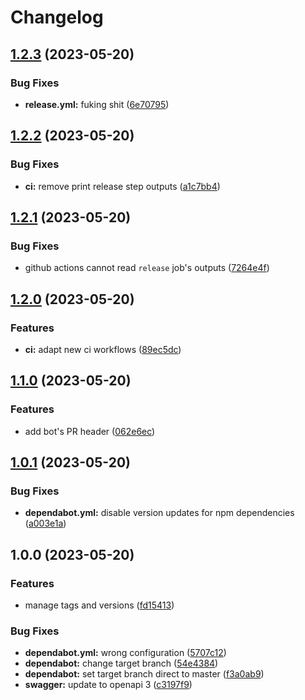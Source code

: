 # Changelog

## [1.2.3](https://github.com/phucvinh57/fastify-template/compare/v1.2.2...v1.2.3) (2023-05-20)


### Bug Fixes

* **release.yml:** fuking shit ([6e70795](https://github.com/phucvinh57/fastify-template/commit/6e70795d971c66467b435441045bcb209ca312b0))

## [1.2.2](https://github.com/phucvinh57/fastify-template/compare/v1.2.1...v1.2.2) (2023-05-20)


### Bug Fixes

* **ci:** remove print release step outputs ([a1c7bb4](https://github.com/phucvinh57/fastify-template/commit/a1c7bb40424df6e5265d13f1fc5dbd7d4929fdc7))

## [1.2.1](https://github.com/phucvinh57/fastify-template/compare/v1.2.0...v1.2.1) (2023-05-20)


### Bug Fixes

* github actions cannot read `release` job's outputs ([7264e4f](https://github.com/phucvinh57/fastify-template/commit/7264e4f2b6108da4d29c257db3462ebb47d994f9))

## [1.2.0](https://github.com/phucvinh57/fastify-template/compare/v1.1.0...v1.2.0) (2023-05-20)


### Features

* **ci:** adapt new ci workflows ([89ec5dc](https://github.com/phucvinh57/fastify-template/commit/89ec5dc4ae68bf9575cff6cb62d929e499a4056d))

## [1.1.0](https://github.com/phucvinh57/fastify-template/compare/v1.0.1...v1.1.0) (2023-05-20)


### Features

* add bot's PR header ([062e6ec](https://github.com/phucvinh57/fastify-template/commit/062e6ec4894483b7557e0bfc32fe9bf10e3272c3))

## [1.0.1](https://github.com/phucvinh57/fastify-template/compare/v1.0.0...v1.0.1) (2023-05-20)


### Bug Fixes

* **dependabot.yml:** disable version updates for npm dependencies ([a003e1a](https://github.com/phucvinh57/fastify-template/commit/a003e1a6db73adfc606eda32a1cb67b63eaab817))

## 1.0.0 (2023-05-20)


### Features

* manage tags and versions ([fd15413](https://github.com/phucvinh57/fastify-template/commit/fd154137c167922ca3dc9e00ae4c2f745a782379))


### Bug Fixes

* **dependabot.yml:** wrong configuration ([5707c12](https://github.com/phucvinh57/fastify-template/commit/5707c120c9dffae829732b9b8f52cd4ae222320f))
* **dependabot:** change target branch ([54e4384](https://github.com/phucvinh57/fastify-template/commit/54e43843700446aaaf0ccd6c3607b0d2ec9eb85f))
* **dependabot:** set target branch direct to master ([f3a0ab9](https://github.com/phucvinh57/fastify-template/commit/f3a0ab9d4885882a6df0891dfce4d9d2d1b502aa))
* **swagger:** update to openapi 3 ([c3197f9](https://github.com/phucvinh57/fastify-template/commit/c3197f9e4c82b945838603154e312778c5443e8d))
